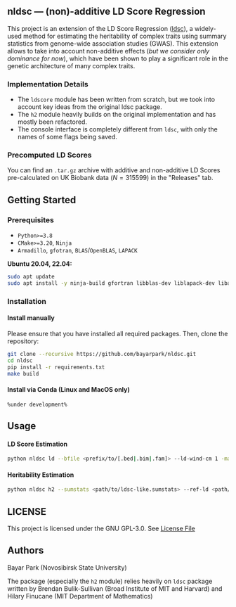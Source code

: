 ## nldsc — (non)-additive LD Score Regression

This project is an extension of the LD Score Regression ([ldsc](https://github.com/bulik/ldsc)), a widely-used method for estimating the heritability of complex traits using summary statistics from genome-wide association studies (GWAS). This extension allows to take into account non-additive effects (*but we consider only dominance for now*), which have been shown to play a significant role in the genetic architecture of many complex traits. 


### Implementation Details

- The `ldscore` module has been written from scratch, but we took into account key ideas from the original ldsc package.
- The `h2` module heavily builds on the original implementation and has mostly been refactored.
- The console interface is completely different from `ldsc`, with only the names of some flags being saved.


### Precomputed LD Scores
You can find an `.tar.gz` archive with additive and non-additive LD Scores pre-calculated on UK Biobank data ($N=315599$) in the "Releases" tab.


## Getting Started
### Prerequisites
- `Python>=3.8`
- `CMake>=3.20`, `Ninja`
- `Armadillo`, `gfotran`, `BLAS`/`OpenBLAS`, `LAPACK`

**Ubuntu 20.04, 22.04:**
```bash
sudo apt update
sudo apt install -y ninja-build gfortran libblas-dev liblapack-dev libarmadillo-dev
```


### Installation

#### Install manually
Please ensure that you have installed all required packages. Then, clone the repository:

```bash
git clone --recursive https://github.com/bayarpark/nldsc.git
cd nldsc
pip install -r requirements.txt
make build
```

#### Install via Conda (Linux and MacOS only) 
```
%under development%
```


## Usage
#### LD Score Estimation

```bash
python nldsc ld --bfile <prefix/to/[.bed|.bim|.fam]> --ld-wind-cm 1 -maf 0.0001 --std-thr 1e-5 --out <prefix/to/result>
```

#### Heritability Estimation
```bash
python nldsc h2 --sumstats <path/to/ldsc-like.sumstats> --ref-ld <path/to/ld> --w-ld <path/to/ld> 
```


## LICENSE
This project is licensed under the GNU GPL-3.0. See [License File](https://github.com/bayarpark/nldsc/blob/master/LICENSE)

## Authors
Bayar Park (Novosibirsk State University)

The package (especially the `h2` module) relies heavily on `ldsc` package written by  Brendan Bulik-Sullivan (Broad Institute of MIT and Harvard) and Hilary Finucane (MIT Department of Mathematics)



